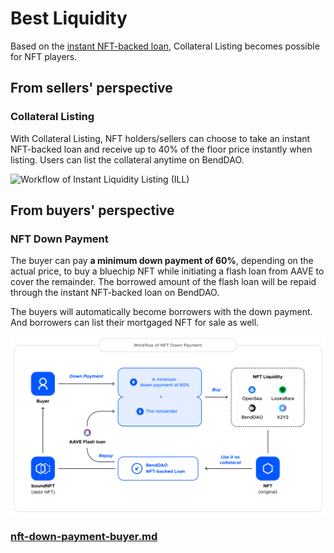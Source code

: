 # Best Liquidity

Based on the [instant NFT-backed loan](instant-lending-and-repayments.md), Collateral Listing becomes possible for NFT players.&#x20;

## From sellers' perspective

### Collateral Listing

With Collateral Listing, NFT holders/sellers can choose to take an instant NFT-backed loan and receive up to 40% of the floor price instantly when listing. Users can list the collateral anytime on BendDAO.&#x20;



![Workflow of Instant Liquidity Listing (ILL)](https://lh3.googleusercontent.com/pnZHqu5SapL\_7JfQwODl-V-WTJMBuuCGgUV6OiH9SHieFXX2UYnz9dPuSXyHNUG5xo\_SII98GgojAoKHffaHKP-jqBwQf9IqNdTvUixRaoKFrqHU6bWSnRT8i3O8YvwdUtejxTbfozw\_CYGgftiLRA)

## From buyers' perspective

### NFT Down Payment

The buyer can pay **a minimum down payment of 60%**, depending on the actual price, to buy a bluechip NFT while initiating a flash loan from AAVE to cover the remainder. The borrowed amount of the flash loan will be repaid through the instant NFT-backed loan on BendDAO.

The buyers will automatically become borrowers with the down payment. And borrowers can list their mortgaged NFT for sale as well.

![](<../.gitbook/assets/image (6).png>)

### [nft-down-payment-buyer.md](../marketplace/nft-down-payment-buyer.md "mention")
